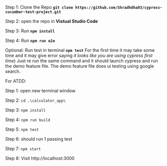 Step 1: Clone the Repo
**`git clone https://github.com/Shradhdha03/cypress-cucumber-test-project.git`**

Step 2: open the repo in **Vistual Studio Code**

Step 3: Run **`npm install`**

Step 4: Run  **`npm run e2e`**

Optional: Run test in terminal **`npm test`**
For the first time it may take some time and it may give error saying *it looks like you are using cypress first time*)
Just re run the same command and it should launch cypress and run the demo feature file.
The demo feature file does ui testing using google search.




For ATDD:

Step 1:  open new terminal window 

Step 2:  `cd .\calculator_app\`

Step 3: `npm install`

Step 4:  `npm run build`

Step 5:  `npm test`

Step 6:  should run 1 passing test

Step 7:  `npm start`

Step 8:  Visit http://localhost:3000




